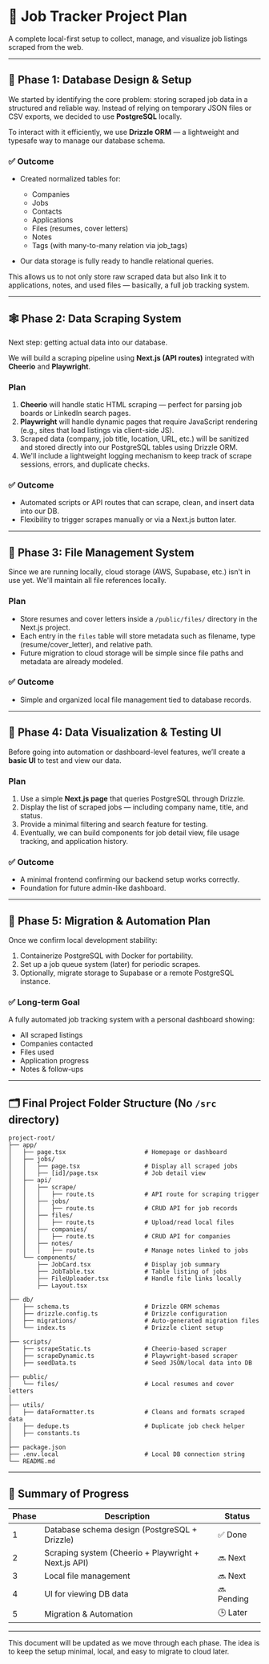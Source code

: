 # 🧠 Job Tracker Project Plan

A complete local-first setup to collect, manage, and visualize job listings scraped from the web.

---

## 🧱 Phase 1: Database Design & Setup

We started by identifying the core problem: storing scraped job data in a structured and reliable way. Instead of relying on temporary JSON files or CSV exports, we decided to use **PostgreSQL** locally.

To interact with it efficiently, we use **Drizzle ORM** — a lightweight and typesafe way to manage our database schema.

### ✅ Outcome

* Created normalized tables for:

  * Companies
  * Jobs
  * Contacts
  * Applications
  * Files (resumes, cover letters)
  * Notes
  * Tags (with many-to-many relation via job_tags)
* Our data storage is fully ready to handle relational queries.

This allows us to not only store raw scraped data but also link it to applications, notes, and used files — basically, a full job tracking system.

---

## 🕸️ Phase 2: Data Scraping System

Next step: getting actual data into our database.

We will build a scraping pipeline using **Next.js (API routes)** integrated with **Cheerio** and **Playwright**.

### Plan

1. **Cheerio** will handle static HTML scraping — perfect for parsing job boards or LinkedIn search pages.
2. **Playwright** will handle dynamic pages that require JavaScript rendering (e.g., sites that load listings via client-side JS).
3. Scraped data (company, job title, location, URL, etc.) will be sanitized and stored directly into our PostgreSQL tables using Drizzle ORM.
4. We'll include a lightweight logging mechanism to keep track of scrape sessions, errors, and duplicate checks.

### ✅ Outcome

* Automated scripts or API routes that can scrape, clean, and insert data into our DB.
* Flexibility to trigger scrapes manually or via a Next.js button later.

---

## 💾 Phase 3: File Management System

Since we are running locally, cloud storage (AWS, Supabase, etc.) isn't in use yet. We'll maintain all file references locally.

### Plan

* Store resumes and cover letters inside a `/public/files/` directory in the Next.js project.
* Each entry in the `files` table will store metadata such as filename, type (resume/cover_letter), and relative path.
* Future migration to cloud storage will be simple since file paths and metadata are already modeled.

### ✅ Outcome

* Simple and organized local file management tied to database records.

---

## 🧮 Phase 4: Data Visualization & Testing UI

Before going into automation or dashboard-level features, we’ll create a **basic UI** to test and view our data.

### Plan

1. Use a simple **Next.js page** that queries PostgreSQL through Drizzle.
2. Display the list of scraped jobs — including company name, title, and status.
3. Provide a minimal filtering and search feature for testing.
4. Eventually, we can build components for job detail view, file usage tracking, and application history.

### ✅ Outcome

* A minimal frontend confirming our backend setup works correctly.
* Foundation for future admin-like dashboard.

---

## 🚀 Phase 5: Migration & Automation Plan

Once we confirm local development stability:

1. Containerize PostgreSQL with Docker for portability.
2. Set up a job queue system (later) for periodic scrapes.
3. Optionally, migrate storage to Supabase or a remote PostgreSQL instance.

### ✅ Long-term Goal

A fully automated job tracking system with a personal dashboard showing:

* All scraped listings
* Companies contacted
* Files used
* Application progress
* Notes & follow-ups

---

## 🗂️ Final Project Folder Structure (No `/src` directory)

```
project-root/
├── app/
│   ├── page.tsx                      # Homepage or dashboard
│   ├── jobs/
│   │   ├── page.tsx                  # Display all scraped jobs
│   │   ├── [id]/page.tsx             # Job detail view
│   ├── api/
│   │   ├── scrape/
│   │   │   ├── route.ts              # API route for scraping trigger
│   │   ├── jobs/
│   │   │   ├── route.ts              # CRUD API for job records
│   │   ├── files/
│   │   │   ├── route.ts              # Upload/read local files
│   │   ├── companies/
│   │   │   ├── route.ts              # CRUD API for companies
│   │   ├── notes/
│   │   │   ├── route.ts              # Manage notes linked to jobs
│   └── components/
│       ├── JobCard.tsx               # Display job summary
│       ├── JobTable.tsx              # Table listing of jobs
│       ├── FileUploader.tsx          # Handle file links locally
│       ├── Layout.tsx
│
├── db/
│   ├── schema.ts                     # Drizzle ORM schemas
│   ├── drizzle.config.ts             # Drizzle configuration
│   ├── migrations/                   # Auto-generated migration files
│   └── index.ts                      # Drizzle client setup
│
├── scripts/
│   ├── scrapeStatic.ts               # Cheerio-based scraper
│   ├── scrapeDynamic.ts              # Playwright-based scraper
│   ├── seedData.ts                   # Seed JSON/local data into DB
│
├── public/
│   └── files/                        # Local resumes and cover letters
│
├── utils/
│   ├── dataFormatter.ts              # Cleans and formats scraped data
│   ├── dedupe.ts                     # Duplicate job check helper
│   ├── constants.ts
│
├── package.json
├── .env.local                        # Local DB connection string
└── README.md
```

---

## 🧩 Summary of Progress

| Phase | Description                                          | Status     |
| ----- | ---------------------------------------------------- | ---------- |
| 1     | Database schema design (PostgreSQL + Drizzle)        | ✅ Done     |
| 2     | Scraping system (Cheerio + Playwright + Next.js API) | 🔜 Next    |
| 3     | Local file management                                | 🔜 Next    |
| 4     | UI for viewing DB data                               | 🔜 Pending |
| 5     | Migration & Automation                               | 🕒 Later   |

---

This document will be updated as we move through each phase. The idea is to keep the setup minimal, local, and easy to migrate to cloud later.
